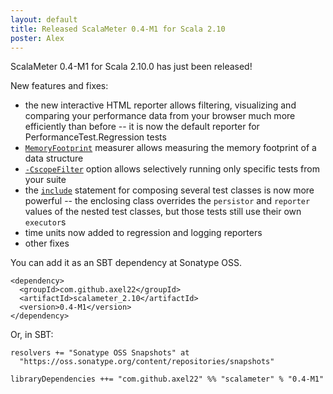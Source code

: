 ```yaml
---
layout: default
title: Released ScalaMeter 0.4-M1 for Scala 2.10
poster: Alex
---
```



ScalaMeter 0.4-M1 for Scala 2.10.0 has just been released!

New features and fixes:
- the new interactive HTML reporter allows filtering, visualizing and comparing your performance data from your browser much more efficiently than before -- it is now the default reporter for PerformanceTest.Regression tests
- [`MemoryFootprint`](/scalameter/home/gettingstarted/executors/) measurer allows measuring the memory footprint of a data structure
- [`-CscopeFilter`](/scalameter/home/gettingstarted/sbt/) option allows selectively running only specific tests from your suite
- the [`include`](/scalameter/home/gettingstarted/configuration/) statement for composing several test classes is now more powerful -- the enclosing class overrides the `persistor` and `reporter` values of the nested test classes, but those tests still use their own `executor`s
- time units now added to regression and logging reporters
- other fixes

You can add it as an SBT dependency at Sonatype OSS.

    <dependency>
      <groupId>com.github.axel22</groupId>
      <artifactId>scalameter_2.10</artifactId>
      <version>0.4-M1</version>
    </dependency>

Or, in SBT:

    resolvers += "Sonatype OSS Snapshots" at
      "https://oss.sonatype.org/content/repositories/snapshots"

    libraryDependencies ++= "com.github.axel22" %% "scalameter" % "0.4-M1"


